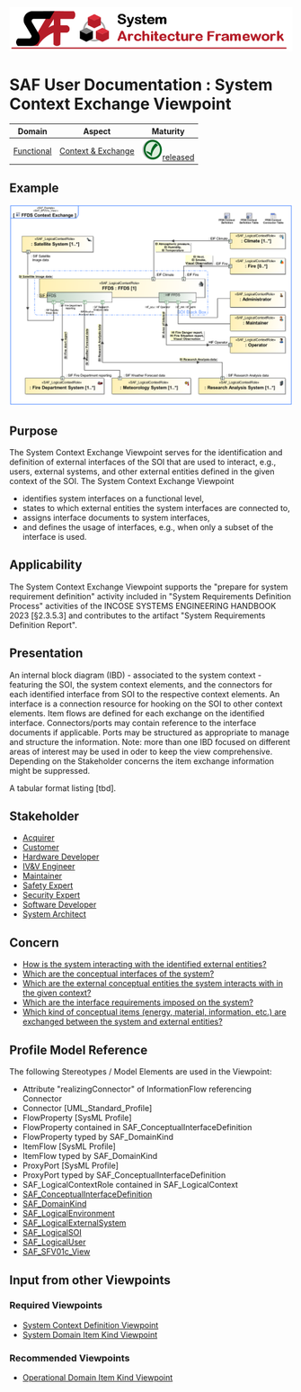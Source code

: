 ![System Architecture Framework](../diagrams/Banner_SAF.png)
# SAF User Documentation : System Context Exchange Viewpoint
|**Domain**|**Aspect**|**Maturity**|
| --- | --- | --- |
|[Functional](../domains.md#Domain-Functional)|[Context & Exchange](../aspects.md#Aspect-Context-&-Exchange)|![Released](../diagrams/Symbol_confirmed.png )[released](../using-saf/maturity.md#released)|
## Example
![System-Context-Exchange-Viewpoint-primary-example.svg](../diagrams/vp-examples/System-Context-Exchange-Viewpoint-primary-example.svg)
## Purpose
The System Context Exchange Viewpoint serves for the identification and definition of external interfaces of the SOI that are used to interact, e.g., users, external systems, and other external entities defined in the given context of the SOI. The System Context Exchange Viewpoint
* identifies system interfaces on a functional level,
* states to which external entities the system interfaces are connected to,
* assigns interface documents to system interfaces,
* and defines the usage of interfaces, e.g., when only a subset of the interface is used.
## Applicability
The System Context Exchange Viewpoint supports  the "prepare for system requirement definition" activity included in "System Requirements Definition Process" activities of the INCOSE SYSTEMS ENGINEERING HANDBOOK 2023 [§2.3.5.3] and contributes to the artifact "System Requirements Definition Report".
## Presentation
An internal block diagram (IBD) - associated to the system context - featuring the SOI, the system context elements, and the connectors for each identified interface from SOI to the respective context elements. An interface is a connection resource for hooking on the SOI to other context elements. Item flows are defined for each exchange on the identified interface. Connectors/ports may contain reference to the interface documents if applicable. Ports may be structured as appropriate to manage and structure the information.
Note: more than one IBD focused on different areas of interest may be used in oder to keep the view comprehensive. Depending on the Stakeholder concerns the item exchange information might be suppressed.

A tabular format listing [tbd].

## Stakeholder
* [Acquirer](../stakeholders.md#Acquirer)
* [Customer](../stakeholders.md#Customer)
* [Hardware Developer](../stakeholders.md#Hardware-Developer)
* [IV&V Engineer](../stakeholders.md#IV&V-Engineer)
* [Maintainer](../stakeholders.md#Maintainer)
* [Safety Expert](../stakeholders.md#Safety-Expert)
* [Security Expert](../stakeholders.md#Security-Expert)
* [Software Developer](../stakeholders.md#Software-Developer)
* [System Architect](../stakeholders.md#System-Architect)
## Concern
* [How is the system interacting with the identified external entities?](../concerns.md#_2021x_2_8710274_1674576758710_799233_23181)
* [Which are the conceptual interfaces of the system?](../concerns.md#_2021x_2_8710274_1674576758808_527146_23298)
* [Which are the external conceptual entities the system interacts with in the given context?](../concerns.md#_2021x_2_8710274_1674576758971_129300_23418)
* [Which are the interface requirements imposed on the system?](../concerns.md#_2021x_2_8710274_1674576758778_979635_23258)
* [Which kind of conceptual items (energy, material, information, etc.) are exchanged between the system and external entities?](../concerns.md#_2021x_2_8710274_1674576759154_22704_23559)
## Profile Model Reference
The following Stereotypes / Model Elements are used in the Viewpoint:
* Attribute "realizingConnector" of InformationFlow referencing Connector
* Connector [UML_Standard_Profile]
* FlowProperty [SysML Profile]
* FlowProperty contained in SAF_ConceptualInterfaceDefinition
* FlowProperty typed by SAF_DomainKind
* ItemFlow [SysML Profile]
* ItemFlow typed by SAF_DomainKind
* ProxyPort [SysML Profile]
* ProxyPort typed by SAF_ConceptualInterfaceDefinition
* SAF_LogicalContextRole contained in SAF_LogicalContext
* [SAF_ConceptualInterfaceDefinition](../stereotypes.md#SAF_ConceptualInterfaceDefinition)
* [SAF_DomainKind](../stereotypes.md#SAF_DomainKind)
* [SAF_LogicalEnvironment](../stereotypes.md#SAF_LogicalEnvironment)
* [SAF_LogicalExternalSystem](../stereotypes.md#SAF_LogicalExternalSystem)
* [SAF_LogicalSOI](../stereotypes.md#SAF_LogicalSOI)
* [SAF_LogicalUser](../stereotypes.md#SAF_LogicalUser)
* [SAF_SFV01c_View](../stereotypes.md#SAF_SFV01c_View)
## Input from other Viewpoints
### Required Viewpoints
* [System Context Definition Viewpoint](System-Context-Definition-Viewpoint.md)
* [System Domain Item Kind Viewpoint](System-Domain-Item-Kind-Viewpoint.md)
### Recommended Viewpoints
* [Operational Domain Item Kind Viewpoint](Operational-Domain-Item-Kind-Viewpoint.md)
